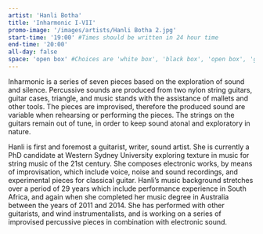 ```yaml
---
artist: 'Hanli Botha'
title: 'Inharmonic I-VII'
promo-image: '/images/artists/Hanli Botha 2.jpg'
start-time: '19:00' #Times should be written in 24 hour time
end-time: '20:00'
all-day: false
space: 'open box' #Choices are 'white box', 'black box', 'open box', 'grounds'
---
```

<!-- Description -->
Inharmonic is a series of seven pieces based on the exploration of sound and silence.  Percussive sounds are produced from two nylon string guitars, guitar cases, triangle, and music stands with the assistance of mallets and other tools. The pieces are improvised, therefore the produced sound are variable when rehearsing or performing the pieces. The strings on the guitars remain out of tune, in order to keep sound atonal and exploratory in nature.  

<!-- Bio -->
Hanli is first and foremost a guitarist, writer, sound artist. She is currently a PhD candidate at Western Sydney University exploring texture in music for string music of the 21st century. She composes electronic works, by means of improvisation, which include voice, noise and sound recordings, and experimental pieces for classical guitar. Hanli’s music background stretches over a period of 29 years which include performance experience in South Africa, and again when she completed her music degree in Australia between the years of 2011 and 2014. She has performed with other guitarists, and wind instrumentalists, and is working on a series of improvised percussive pieces in combination with electronic sound.
